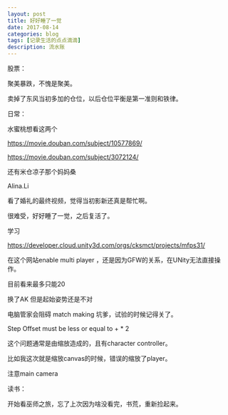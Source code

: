 ```yaml
---
layout: post
title: 好好睡了一觉
date: 2017-08-14
categories: blog
tags: [记录生活的点点滴滴]
description: 流水账
---
```


股票：

聚美暴跌，不愧是聚美。

卖掉了东风当初多加的仓位，以后仓位平衡是第一准则和铁律。



日常：

水蜜桃想看这两个

https://movie.douban.com/subject/10577869/

https://movie.douban.com/subject/3072124/

还有米仓凉子那个妈妈桑

Alina.Li

看了婚礼的最终视频，觉得当初影新还真是帮忙啊。

很难受，好好睡了一觉，之后复活了。

学习

https://developer.cloud.unity3d.com/orgs/cksmct/projects/mfps31/

在这个网站enable multi player ，还是因为GFW的关系，在UNity无法直接操作。

目前看来最多只能20

换了AK 但是起始姿势还是不对

电脑管家会阻碍 match making 坑爹，试验的时候记得关了。

Step Offset must be less or equal to <scaled Height> + <scaled Radius> * 2

这个问题通常是由缩放造成的，且有character controller。

比如我这次就是缩放canvas的时候，错误的缩放了player。

注意main camera


读书：

开始看巫师之旅，忘了上次因为啥没看完，书荒，重新捡起来。






